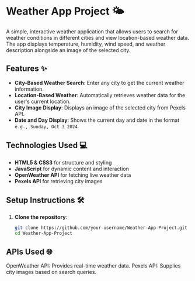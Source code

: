 # Weather App Project 🌤️

A simple, interactive weather application that allows users to search for weather conditions in different cities and view location-based weather data. The app displays temperature, humidity, wind speed, and weather description alongside an image of the selected city.

## Features ✨
- **City-Based Weather Search**: Enter any city to get the current weather information.
- **Location-Based Weather**: Automatically retrieves weather data for the user's current location.
- **City Image Display**: Displays an image of the selected city from Pexels API.
- **Date and Day Display**: Shows the current day and date in the format `e.g., Sunday, Oct 3 2024`.

## Technologies Used 💻
- **HTML5 & CSS3** for structure and styling
- **JavaScript** for dynamic content and interaction
- **OpenWeather API** for fetching live weather data
- **Pexels API** for retrieving city images

## Setup Instructions 🛠️

1. **Clone the repository**:
   ```bash
   git clone https://github.com/your-username/Weather-App-Project.git
   cd Weather-App-Project

## APIs Used 🌐
OpenWeather API: Provides real-time weather data.
Pexels API: Supplies city images based on search queries.
